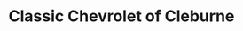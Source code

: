 ---
title: "Classic Chevrolet of Cleburne"
url: /cleburne/classic-chevrolet-of-cleburne/
shop: Autohaus
---